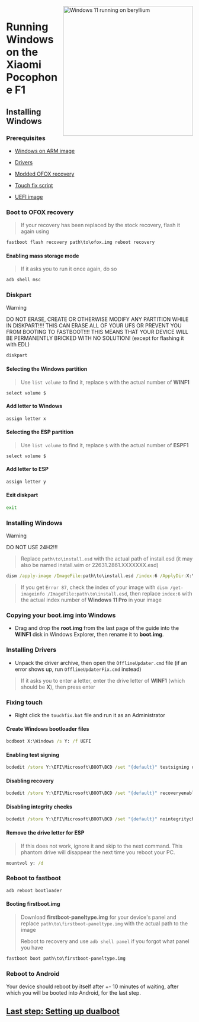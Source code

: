 <img align="right" src="https://github.com/n00b69/woa-beryllium/blob/main/beryllium.png" width="350" alt="Windows 11 running on beryllium">

# Running Windows on the Xiaomi Pocophone F1

## Installing Windows

### Prerequisites
- [Windows on ARM image](https://worproject.com/esd)
  
- [Drivers](https://github.com/n00b69/woa-beryllium/releases/tag/Drivers)
  
- [Modded OFOX recovery](https://github.com/n00b69/woa-beryllium/releases/tag/Recovery)

- [Touch fix script](https://github.com/n00b69/woa-beryllium/releases/download/Files/touchfix.bat)

- [UEFI image](https://github.com/n00b69/woa-beryllium/releases/tag/UEFI)

### Boot to OFOX recovery
> If your recovery has been replaced by the stock recovery, flash it again using
```cmd
fastboot flash recovery path\to\ofox.img reboot recovery
```

#### Enabling mass storage mode
> If it asks you to run it once again, do so
```cmd
adb shell msc
```

### Diskpart
> [!WARNING]
> DO NOT ERASE, CREATE OR OTHERWISE MODIFY ANY PARTITION WHILE IN DISKPART!!!! THIS CAN ERASE ALL OF YOUR UFS OR PREVENT YOU FROM BOOTING TO FASTBOOT!!!! THIS MEANS THAT YOUR DEVICE WILL BE PERMANENTLY BRICKED WITH NO SOLUTION! (except for flashing it with EDL)
```cmd
diskpart
```

#### Selecting the Windows partition
> Use `list volume` to find it, replace `$` with the actual number of **WINF1**
```diskpart
select volume $
```

#### Add letter to Windows
```cmd
assign letter x
```

#### Selecting the ESP partition
> Use `list volume` to find it, replace `$` with the actual number of **ESPF1**
```diskpart
select volume $
```

#### Add letter to ESP
```cmd
assign letter y
```

#### Exit diskpart
```cmd
exit
```

### Installing Windows
> [!Warning]
> DO NOT USE 24H2!!!

> Replace `path\to\install.esd` with the actual path of install.esd (it may also be named install.wim or 22631.2861.XXXXXXX.esd)

```cmd
dism /apply-image /ImageFile:path\to\install.esd /index:6 /ApplyDir:X:\
```

> If you get `Error 87`, check the index of your image with `dism /get-imageinfo /ImageFile:path\to\install.esd`, then replace `index:6` with the actual index number of **Windows 11 Pro** in your image

### Copying your boot.img into Windows
- Drag and drop the **root.img** from the last page of the guide into the **WINF1** disk in Windows Explorer, then rename it to **boot.img**.

### Installing Drivers
- Unpack the driver archive, then open the `OfflineUpdater.cmd` file (if an error shows up, run `OfflineUpdaterFix.cmd` instead)

> If it asks you to enter a letter, enter the drive letter of **WINF1** (which should be **X**), then press enter

### Fixing touch
- Right click the `touchfix.bat` file and run it as an Administrator
  
#### Create Windows bootloader files
```cmd
bcdboot X:\Windows /s Y: /f UEFI
```

#### Enabling test signing
```cmd
bcdedit /store Y:\EFI\Microsoft\BOOT\BCD /set "{default}" testsigning on
```

#### Disabling recovery
```cmd
bcdedit /store Y:\EFI\Microsoft\BOOT\BCD /set "{default}" recoveryenabled no
```

#### Disabling integrity checks
```cmd
bcdedit /store Y:\EFI\Microsoft\BOOT\BCD /set "{default}" nointegritychecks on
```

#### Remove the drive letter for ESP
> If this does not work, ignore it and skip to the next command. This phantom drive will disappear the next time you reboot your PC.
```cmd
mountvol y: /d
```

### Reboot to fastboot
```cmd
adb reboot bootloader
```

#### Booting firstboot.img
> Download **firstboot-paneltype.img** for your device's panel and replace `path\to\firstboot-paneltype.img` with the actual path to the image
>
> Reboot to recovery and use `adb shell panel` if you forgot what panel you have
```cmd
fastboot boot path\to\firstboot-paneltype.img
```

### Reboot to Android
Your device should reboot by itself after +- 10 minutes of waiting, after which you will be booted into Android, for the last step.

## [Last step: Setting up dualboot](/guide/4-dualboot.md)

















